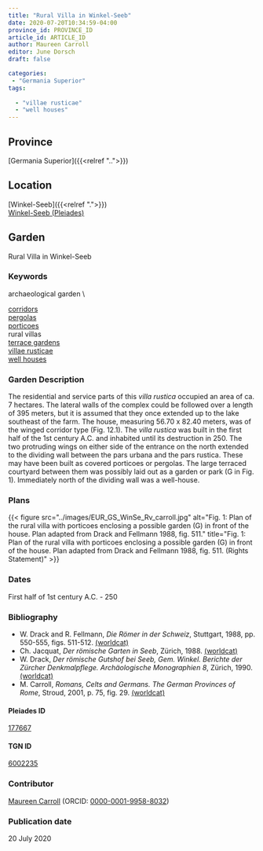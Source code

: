 ```yaml
---
title: "Rural Villa in Winkel-Seeb"
date: 2020-07-20T10:34:59-04:00
province_id: PROVINCE_ID
article_id: ARTICLE_ID
author: Maureen Carroll
editor: June Dorsch
draft: false

categories:
 - "Germania Superior"
tags:
  
  - "villae rusticae"
  - "well houses"
---
```


## Province

[Germania Superior]({{<relref "..">}})  

<!--### Province Description-->

<!-- DESCRIPTION -->


## Location

[Winkel-Seeb]({{<relref ".">}}) \
[Winkel-Seeb (Pleiades)](https://pleiades.stoa.org/places/177667)

<!--### Location Description-->

<!-- LEAVE THIS BLANK FOR NOW -->

<!--## Sublocation-->

<!--
[AREA WITHIN LOCATION, LIKE “PALATINE HILL”](GEOREFERENCE LINK)
A sublocation is any area larger than an individual garden, but located within a location. I would always try to include a link to a controlled vocabulary here if possible. This ID may well be different from the Garden ID, e.g., Pompeii versus a Garden in one of the houses which has its own Pleiades ID.
-->

<!--### Sublocation Description-->

<!-- DESCRIPTION -->

## Garden

Rural Villa in Winkel-Seeb

### Keywords

archaeological garden \

[corridors](http://vocab.getty.edu/page/aat/300004294) \
[pergolas](http://vocab.getty.edu/page/aat/300006783) \
[porticoes](http://vocab.getty.edu/page/aat/300004145) \
rural villas \
[terrace gardens](http://vocab.getty.edu/page/aat/300404778) \
[villae rusticae](http://vocab.getty.edu/page/aat/300005518) \
[well houses](http://vocab.getty.edu/page/aat/300008017)

### Garden Description

The residential and service parts of this *villa rustica* occupied an area of ca. 7 hectares. The lateral walls of the complex could be followed over a length of 395 meters, but it is assumed that they once extended up to the lake southeast of the farm. The house, measuring 56.70 x 82.40 meters, was of the winged corridor type (Fig. 12.1). The *villa rustica* was built in the first half of the 1st century A.C. and inhabited until its destruction in 250. The two protruding wings on either side of the entrance on the north extended to the dividing wall between the pars urbana and the pars rustica. These may have been built as covered porticoes or pergolas. The large terraced courtyard between them was possibly laid out as a garden or park (G in Fig. 1). Immediately north of the dividing wall was a well-house.

<!--### Maps-->

<!--
{{< figure src="../images/image_name.ext" alt="alt_text" title="CAPTION" >}}
-->

### Plans

{{< figure src="../images/EUR_GS_WinSe_Rv_carroll.jpg" alt="Fig. 1: Plan of the rural villa with porticoes enclosing a possible garden (G) in front of the house. Plan adapted from Drack and Fellmann 1988, fig. 511." title="Fig. 1: Plan of the rural villa with porticoes enclosing a possible garden (G) in front of the house. Plan adapted from Drack and Fellmann 1988, fig. 511. (Rights Statement)" >}}

<!--### Images-->

<!--
{{< figure src="../images/image_name.ext" alt="alt_text" title="CAPTION" >}}
-->

### Dates

First half of 1st century A.C. - 250

### Bibliography

* W. Drack and R. Fellmann, *Die Römer in der Schweiz*, Stuttgart, 1988, pp. 550-555, figs. 511-512. [(worldcat)](http://www.worldcat.org/oclc/639129078)
* Ch. Jacquat, *Der römische Garten in Seeb*, Zürich, 1988. [(worldcat)](http://www.worldcat.org/oclc/883206952)
* W. Drack, *Der römische Gutshof bei Seeb, Gem. Winkel. Berichte der Zürcher Denkmalpflege. Archäologische Monographien 8*, Zürich, 1990. [(worldcat)](http://www.worldcat.org/oclc/468251890)
* M. Carroll, *Romans, Celts and Germans. The German Provinces of Rome*, Stroud, 2001, p. 75, fig. 29. [(worldcat)](http://www.worldcat.org/oclc/1120840822)

<!--#### Periodo ID-->

<!-- [PERIODO_ID](https://pleiades.stoa.org/places/PLEIADES_ID) -->

#### Pleiades ID

[177667](https://pleiades.stoa.org/places/177667)

#### TGN ID

[6002235](http://vocab.getty.edu/page/tgn/6002235)

### Contributor

[Maureen Carroll](https://www.sheffield.ac.uk/archaeology/our-people/academic-staff/maureen-carroll) (ORCID: [0000-0001-9958-8032](https://orcid.org/0000-0001-9958-8032))

### Publication date

20 July 2020

<!--### Related articles-->

<!-- Links to other related articles. Leave blank for now -->
